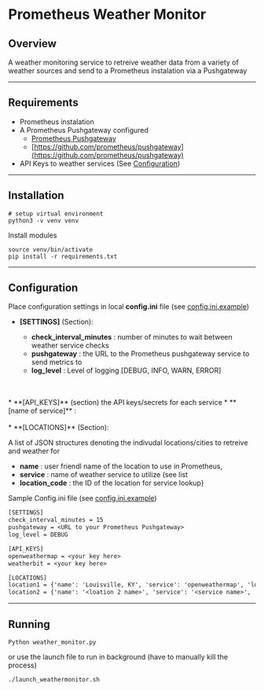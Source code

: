 # Prometheus Weather Monitor

## Overview

A weather monitoring service to retreive weather data from a variety of weather sources and send to a Prometheus instalation via a Pushgateway

---

## Requirements

* Prometheus instalation
* A Prometheus Pushgateway configured
  * [Prometheus Pushgateway](https://prometheus.io/docs/practices/pushing/)
  * [https://github.com/prometheus/pushgateway](https://github.com/prometheus/pushgateway)
* API Keys to weather services (See [Configuration](#Configuration))

---

## Installation

```shell
# setup virtual environment
python3 -v venv venv
```
Install modules
```shell
source venv/bin/activate
pip install -r requirements.txt
```

---

## Configuration

Place configuration settings in local **config.ini** file
(see [config.ini.example](config.ini.example))

* **[SETTINGS]** (Section):

  * **check_interval_minutes** : number of minutes to wait between weather service checks
  * **pushgateway** : the URL to the Prometheus pushgateway service to send metrics to
  * **log_level** : Level of logging [DEBUG, INFO, WARN, ERROR]
<br/>
<br/>
* **[API_KEYS]** (section)
  the API keys/secrets for each service
  * **[name of service]** : <API Key/secret**>
<br/>
<br/>
* **[LOCATIONS]** (Section):

  A list of JSON structures denoting the indivudal locations/cities to retreive and weather for
  * **name** : user friendl name of the location to use in Prometheus,
  * **service** : name of weather service to utilize (see list
  * **location_code** : the ID of the location for service lookup}

Sample Config.ini file (see [config.ini.example](config.ini.example))
```txt
[SETTINGS]
check_interval_minutes = 15
pushgateway = <URL to your Prometheus Pushgateway>
log_level = DEBUG

[API_KEYS]
openweathermap = <your key here>
weatherbit = <your key here>

[LOCATIONS]
location1 = {'name': 'Louisville, KY', 'service': 'openweathermap', 'location_code': '4299276'}
location2 = {'name': '<loation 2 name>', 'service': '<service name>', 'location_code': '<location code>'}
```

---

## Running

```shell
Python weather_monitor.py
```

or use the launch file to run in background (have to manually kill the process)

```shell
./launch_weathermonitor.sh
```
